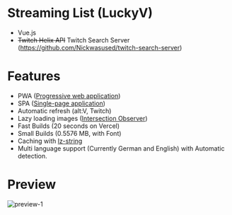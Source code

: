 # Streaming List (LuckyV)

- Vue.js
- ~~Twitch Helix API~~ Twitch Search Server (https://github.com/Nickwasused/twitch-search-server)

# Features

- PWA ([Progressive web application](https://wikiless.org/wiki/Progressive_web_application))
- SPA ([Single-page application](https://wikiless.org/wiki/single_page_application))
- Automatic refresh (alt:V, Twitch)
- Lazy loading images ([Intersection Observer](https://developer.mozilla.org/en-US/docs/Web/API/Intersection_Observer_API))
- Fast Builds (20 seconds on Vercel)
- Small Builds (0.5576 MB, with Font)
- Caching with [lz-string](https://www.npmjs.com/package/lz-string)
- Multi language support (Currently German and English) with Automatic detection.

# Preview
![preview-1](https://user-images.githubusercontent.com/34883496/167118000-3d1fa77e-de68-47b3-b5a6-236362a7dfbe.png)
